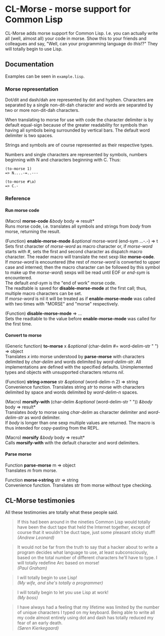 # CL-Morse - morse support for Common Lisp

CL-Morse adds morse support for Common Lisp. I.e. you can actually
write all (well, almost all) your code in morse. Show this to your
friends and colleagues and say, "Well, can your programming language
do _this_!?" They will totally begin to use Lisp.


## Documentation

Examples can be seen in `example.lisp`.


### Morse representation

Dot/dit and dash/dah are represented by dot and hyphen. Characters are
separated by a single non-dit-dah character and words are separated by
two or more non-dit-dah characters.

When translating to morse for use with code the character delimiter is
by default equal-sign because of the greater readability for symbols
than having all symbols being surrounded by vertical bars. The default
word delimiter is two spaces.

Strings and symbols are of course represented as their respective types.

Numbers and single characters are represented by symbols, numbers
beginning with N and characters beginning with C. Thus:

    (to-morse 1)
    => N....-=..---
    
    (to-morse #\a)
    => C.-


### Reference

#### Run morse code

(Macro) **morse-code** _&body_ body => result*  
Runs morse code, i.e. translates all symbols and strings from _body_
from morse, returning the result.

(Function) **enable-morse-mode** _&optional_ morse-word (end-sym ...-.-) => t  
Sets first character of _morse-word_ as macro character or, if
_morse-word_ starts with #, sets the first and second character as
dispatch macro character. The reader macro will translate the next
sexp like **morse-code**.  
If _morse-word_ is encountered (the rest of _morse-word_ is converted
to upper case and interned; then the macro character can be followed
by this symbol to make up the _morse-word_) sexps will be read until
EOF or _end-sym_ is encountered.  
The default _end-sym_ is the "end of work" morse code.  
The readtable is saved for **disable-morse-mode** at the first call;
thus, multiple macro characters can be set.  
If _morse-word_ is nil it will be treated as if **enable-morse-mode**
was called with two times with "MORSE" and "morse" respectively.

(Function) **disable-morse-mode** => ...  
Sets the readtable to the value before **enable-morse-mode** was
called for the first time.


#### Convert to morse

(Generic function) **to-morse** x _&optional_ (char-delim #\= word-delim-str "  ")
=> object  
Translates _x_ into morse understood by **parse-morse** with
characters delimited by _char-delim_ and words delimited by
_word-delim-str_. All implementations are defined with the specified
defaults. Unimplemented types and objects with unsupported characters
returns _nil_.

(Function) **string->morse** str _&optional_ (word-delim-n 2) => string  
Convenience function. Translates string _str_ to morse with characters
delimited by space and words delimited by _word-delim-n_ spaces.

(Macro) **morsify-with** (char-delim _&optional_ (word-delim-str "  ")) _&body_ body => result*  
Translates _body_ to morse using _char-delim_ as character delimiter
and _word-delim-str_ as word delimiter.  
If _body_ is longer than one sexp multiple values are returned. The
macro is thus intended for copy-pasting from the REPL.

(Macro) **morsify** _&body_ body => result*  
Calls **morsify-with** with the default character and word delimiters.


#### Parse morse

Function **parse-morse** m => object  
Translates _m_ from morse.

Function **morse->string** str => string  
Convenience function. Translates str from morse without type checking.


## CL-Morse testimonies

All these testimonies are totally what these people said.

> If this had been around in the nineties Common Lisp would totally
> have been the duct tape that held the Internet together, except of
> course that it wouldn't be duct tape, just some pleasant sticky
> stuff!  
> _(Andrew Leonard)_

> It would not be far from the truth to say that a hacker about to
> write a program decides what language to use, at least
> subconsciously, based on the total number of different characters
> he'll have to type. I will totally redefine Arc based on morse!  
> _(Paul Graham)_

> I will totally begin to use Lisp!  
> _(My wife, and she's totally a programmer)_

> I will totally begin to let you use Lisp at work!  
> _(My boss)_

> I have always had a feeling that my lifetime was limited by the
> number of unique characters I typed on my keyboard. Being able to
> write all my code almost entirely using dot and dash has totally
> reduced my fear of an early death.  
> _(Søren Kierkegaard)_
